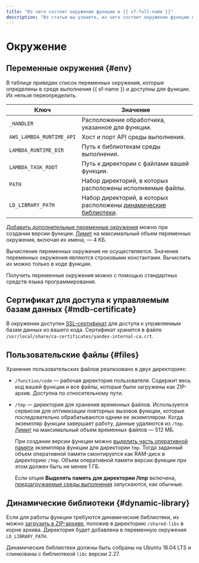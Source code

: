 ```yaml
---
title: "Из чего состоит окружение функции в {{ sf-full-name }}"
description: "Из статьи вы узнаете, из чего состоит окружение функции в {{ sf-name }}."
---
```


# Окружение

## Переменные окружения {#env}

В таблице приведен список переменных окружения, которые определены в среде выполнения {{ sf-name }} и доступны для функции. Их нельзя переопределить.

Ключ | Значение
---- | ----
`_HANDLER` | Расположение обработчика, указанное для функции. 
`AWS_LAMBDA_RUNTIME_API` | Хост и порт API среды выполнения.
`LAMBDA_RUNTIME_DIR` | Путь к библиотекам среды выполнения.
`LAMBDA_TASK_ROOT` | Путь к директории с файлами вашей функции.
`PATH` | Набор директорий, в которых расположены исполняемые файлы.
`LD_LIBRARY_PATH` | Набор директорий, в которых расположены [динамические библиотеки](#dynamic-library).

[Добавить дополнительные переменные окружения](../../operations/function/environment-variables-add.md) можно при создании версии функции. [Лимит](../limits.md#functions-limits) на максимальный объем переменных окружения, включая их имена, — 4 КБ.

Вычисление переменных окружения не осуществляется. Значения переменных окружения являются строковыми константами. Вычислить их можно только в коде функции.

Получить переменные окружения можно с помощью стандартных средств языка программирования.

## Сертификат для доступа к управляемым базам данных {#mdb-certificate}

В окружении доступен [SSL-сертификат](../../../glossary/ssl-certificate) для доступа к управляемым базам данных из вашего кода. Сертификат хранится в файле `/usr/local/share/ca-certificates/yandex-internal-ca.crt`.

## Пользовательские файлы {#files}

Хранение пользовательских файлов реализовано в двух директориях: 

* `/function/code` — рабочая директория пользователя. Содержит весь код вашей функции и все файлы, которые были загружены как ZIP-архив. Доступна по относительному пути. 
* `/tmp` — директория для хранения временных файлов. Используется сервисом для оптимизации повторных вызовов функции, которые последовательно обрабатываются одним ее экземпляром. Когда экземпляр функции завершает работу, данные удаляются из `/tmp`. [Лимит](../limits.md#functions-limits) на максимальный объем временных файлов — 512 МБ.

    При создании версии функции можно [выделить часть оперативной памяти](../../operations/function/allocate-memory-tmp.md) экземпляра функции для директории `tmp`. Тогда заданный объем оперативной памяти смонтируется как RAM-диск в директорию `/tmp`. Объем оперативной памяти версии функции при этом должен быть не менее 1 ГБ.

    Если опция **Выделять память для директории /tmp** включена, [предзагружаемые среды выполнения](preload-runtime.md) запускаются, как обычные.

## Динамические библиотеки {#dynamic-library}

Если для работы функции требуются динамические библиотеки, их можно [загрузить в ZIP-архиве](../function.md#upload), положив в директорию `/shared-libs` в корне архива. Директория будет добавлена в переменную окружения `LD_LIBRARY_PATH`.


Динамические библиотеки должны быть собраны на Ubuntu 18.04 LTS и слинкованы с библиотекой `libc` версии 2.27.

